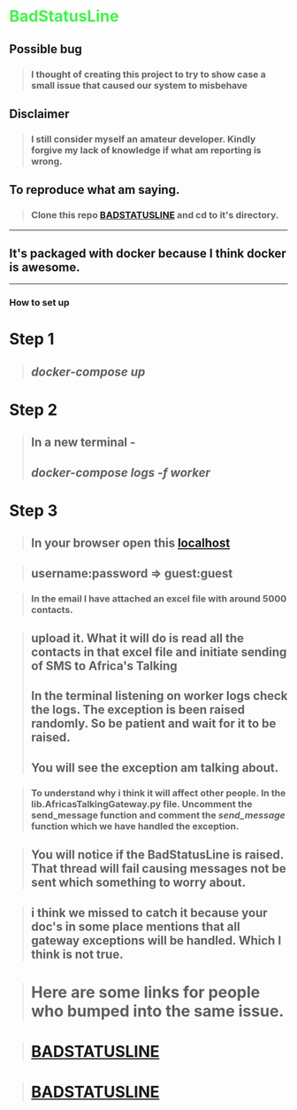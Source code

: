 # <h1 style="color:#42f448">BadStatusLine</h1>
## Possible bug
>### I thought of creating this project to try to show case a small issue that caused our system to misbehave

## Disclaimer 
> ### I still consider myself an amateur developer. Kindly forgive my lack of knowledge if what am reporting is wrong.

## To reproduce what am saying. 
> ### Clone this repo [BADSTATUSLINE](https://github.com/eliaskioni/BadStatusLine.git) and cd to it's directory. 

***

## It's packaged with docker because I think docker is awesome. 

***

### How to set up

# Step 1

> ## *docker-compose up*

# Step 2 

> ## In a new terminal - 
> ## *docker-compose logs -f worker*

# Step 3

> ## In your browser open this [localhost](http://localhost:8080/api/)

> ## username:password => guest:guest

> ### In the email I have attached an excel file with around 5000 contacts.

> ## upload it. What it will do is read all the contacts in that excel file and initiate sending of SMS to Africa's Talking
> ## In the terminal listening on worker logs check the logs. The exception is been raised randomly. So be patient and wait for it to be raised.
> ## You will see the exception am talking about.

> ### To understand why i think it will affect other people. In the lib.AfricasTalkingGateway.py file. Uncomment the send_message function and comment the *send_message* function which we have handled the exception.

> ## You will notice if the BadStatusLine is raised. That thread will fail causing messages not be sent which something to worry about.

> ## i think we missed to catch it because your doc's in some place mentions that all gateway exceptions will be handled. Which I think is not true.


> # Here are some links for people who bumped into the same issue. 

> # [BADSTATUSLINE](http://stackoverflow.com/questions/1767934/why-am-i-getting-this-error-in-python-httplib)

> # [BADSTATUSLINE](https://github.com/kennethreitz/requests/issues/2364)



